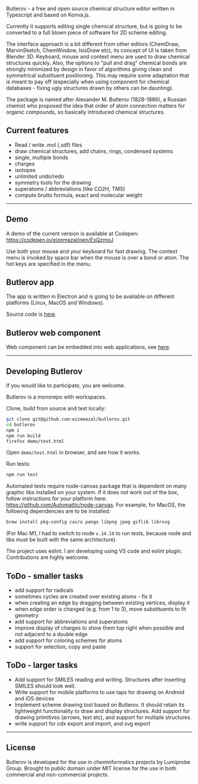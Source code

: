 Butlerov - a free and open source chemical structure editor written in Typescript and based on Konva.js.

Currently it supports editing single chemical structure, but is going to be converted to a full blown piece of software for 2D scheme editing.

The interface approach is a bit different from other editors (ChemDraw, MarvinSketch, ChemWindow, IsisDraw etc), its concept of UI is taken from Blender 3D. Keyboard, mouse and context menu are used to draw chemical structures quickly. Also, the options to "pull and drag" chemical bonds are strongly minimized by design in favor of algorithms giving clean and symmetrical substituent positioning. This may require some adaptation that is meant to pay off (especially when using component for chemical databases - fixing ugly structures drawn by others can be daunting).

The package is named after Alexander M. Butlerov (1828-1886), a Russian chemist who proposed the idea that order of atom connection matters for organic compounds, so basically introduced chemical structures.

## Current features

- Read / write .mol (.sdf) files
- draw chemical structures, add chains, rings, condensed systems
- single, multiple bonds
- charges
- isotopes
- unlimited undo/redo
- symmetry tools for the drawing
- superatoms / abbreviations (like CO2H, TMS)
- compute brutto formula, exact and molecular weight


---
## Demo

A demo of the current version is available at Codepen:
https://codepen.io/eizemazal/pen/ExQzmoJ

Use both your mouse and your keyboard for fast drawing. The context menu is invoked by space bar when the mouse is over a bond or atom. The hot keys are specified in the menu.


## Butlerov app

The app is written in Electron and is going to be available on different platforms (Linux, MacOS and Windows).

Source code is [here](packages/app/README.md).


## Butlerov web component

Web component can be embedded into web applications, see [here](packages/butlerov/README.md).


---

## Developing Butlerov

If you would like to participate, you are welcome.

Butlerov is a monorepo with workspaces.

Clone, build from source and test locally:

```bash
git clone git@github.com:eizemazal/butlerov.git
cd butlerov
npm i
npm run build
firefox demo/test.html
```

Open `demo/test.html` in browser, and see how it works.

Run tests:

```bash
npm run test
```

Automated tests require node-canvas package that is dependent on many graphic libs installed on your system. If it does not work out of the box, follow instructions for your platform here: https://github.com/Automattic/node-canvas. For example, for MacOS, the following dependencies are to be installed:

```bash
brew install pkg-config cairo pango libpng jpeg giflib librsvg
```

(For Mac M1, I had to switch to node `v.14.19` to run tests, because node and libs must be built with the same architecture).

The project uses eslint.
I am developing using VS code and eslint plugin. Contributions are highly welcome.


## ToDo - smaller tasks
- add support for radicals
- sometimes cycles are created over existing atoms - fix it
- when creating an edge by dragging between existing vertices, display it
- when edge order is changed (e.g. from 1 to 3), move substituents to fit geometry
- add support for abbreviations and superatoms
- improve display of charges to show them top right when possible and not adjacent to a double edge
- add support for coloring schemes for atoms
- support for selection, copy and paste

## ToDo - larger tasks
- Add support for SMILES reading and writing. Structures after inserting SMILES should look well.
- Write support for mobile platforms to use taps for drawing on Android and iOS devices
- Implement scheme drawing tool based on Butlerov. It should retain its lightweight functionality to draw and display structures. Add support for drawing primitives (arrows, text etc), and support for multiple structures.
- write support for cdx export and import, and svg export

---

## License

Butlerov is developed for the use in cheminformatics projects by Lumiprobe Group.
Brought to public domain under MIT license for the use in both commercial and non-commercial projects.
